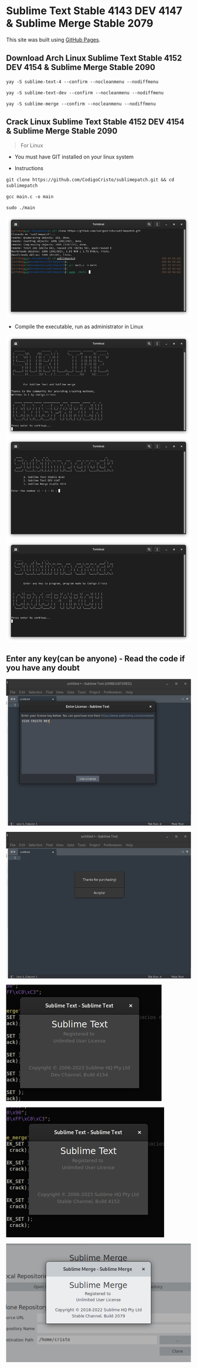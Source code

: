 # Sublime Text Stable 4143 DEV 4147 & Sublime Merge Stable 2079

This site was built using [GitHub Pages](https://gist.github.com/maboloshi/feaa63c35f4c2baab24c9aaf9b3f4e47).

## Download Arch Linux Sublime Text Stable 4152 DEV 4154 & Sublime Merge Stable 2090

```
yay -S sublime-text-4 --confirm --nocleanmenu --nodiffmenu
```
```
yay -S sublime-text-dev --confirm --nocleanmenu --nodiffmenu
```
```
yay -S sublime-merge --confirm --nocleanmenu --nodiffmenu
```


## Crack Linux Sublime Text Stable 4152 DEV 4154 & Sublime Merge Stable 2090

> For Linux

- You must have GIT installed on your linux system

- Instructions

```
git clone https://github.com/CodigoCristo/sublimepatch.git && cd sublimepatch
```
```
gcc main.c -o main
```
```
sudo ./main
```

![image](https://github.com/CodigoCristo/sublimepatch/blob/main/capturas/Captura%20desde%202023-01-16%2002-12-51.png)


- Compile the executable, run as administrator in Linux

![image](https://github.com/CodigoCristo/sublimepatch/blob/main/capturas/Captura%20desde%202023-01-16%2002-13-52.png)
![image](https://github.com/CodigoCristo/sublimepatch/blob/main/capturas/Captura%20desde%202023-01-16%2002-14-10.png)
![image](https://github.com/CodigoCristo/sublimepatch/blob/main/capturas/Captura%20desde%202023-01-16%2002-16-47.png)


## Enter any key(can be anyone) - Read the code if you have any doubt


![image](https://github.com/CodigoCristo/sublimepatch/blob/main/capturas/Captura%20desde%202023-01-16%2002-25-41.png)

![image](https://github.com/CodigoCristo/sublimepatch/blob/main/capturas/Captura%20desde%202023-01-16%2002-25-46.png)

![image](https://github.com/CodigoCristo/sublimepatch/blob/main/capturas/texdev.png?raw=true)

![image](https://github.com/CodigoCristo/sublimepatch/blob/main/capturas/text.png?raw=true)

![image](https://github.com/CodigoCristo/sublimepatch/blob/main/capturas/Captura%20desde%202023-01-16%2002-08-26.png?raw=true)


